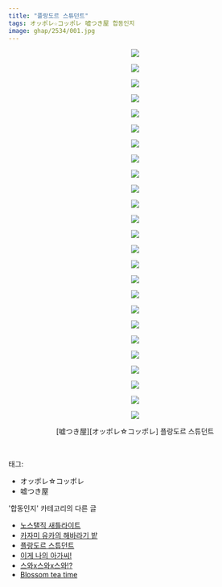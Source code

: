 ```yaml
---
title: "플랑도르 스튜던트"
tags: オッポレ☆コッポレ 嘘つき屋 합동인지
image: ghap/2534/001.jpg
---
```

<div class="article">
<p style="text-align: center; clear: none; float: none;"><img src="{{ site.nasurl }}/ghap/2534/001.jpg"/></p>
<p style="text-align: center; clear: none; float: none;"><img src="{{ site.nasurl }}/ghap/2534/002.jpg"/></p>
<p style="text-align: center; clear: none; float: none;"><img src="{{ site.nasurl }}/ghap/2534/003.jpg"/></p>
<p style="text-align: center; clear: none; float: none;"><img src="{{ site.nasurl }}/ghap/2534/004.jpg"/></p>
<p style="text-align: center; clear: none; float: none;"><img src="{{ site.nasurl }}/ghap/2534/005.jpg"/></p>
<p style="text-align: center; clear: none; float: none;"><img src="{{ site.nasurl }}/ghap/2534/006.jpg"/></p>
<p style="text-align: center; clear: none; float: none;"><img src="{{ site.nasurl }}/ghap/2534/007.jpg"/></p>
<p style="text-align: center; clear: none; float: none;"><img src="{{ site.nasurl }}/ghap/2534/008.jpg"/></p>
<p style="text-align: center; clear: none; float: none;"><img src="{{ site.nasurl }}/ghap/2534/009.jpg"/></p>
<p style="text-align: center; clear: none; float: none;"><img src="{{ site.nasurl }}/ghap/2534/010.jpg"/></p>
<p style="text-align: center; clear: none; float: none;"><img src="{{ site.nasurl }}/ghap/2534/011.jpg"/></p>
<p style="text-align: center; clear: none; float: none;"><img src="{{ site.nasurl }}/ghap/2534/012.jpg"/></p>
<p style="text-align: center; clear: none; float: none;"><img src="{{ site.nasurl }}/ghap/2534/013.jpg"/></p>
<p style="text-align: center; clear: none; float: none;"><img src="{{ site.nasurl }}/ghap/2534/014.jpg"/></p>
<p style="text-align: center; clear: none; float: none;"><img src="{{ site.nasurl }}/ghap/2534/015.jpg"/></p>
<p style="text-align: center; clear: none; float: none;"><img src="{{ site.nasurl }}/ghap/2534/016.jpg"/></p>
<p style="text-align: center; clear: none; float: none;"><img src="{{ site.nasurl }}/ghap/2534/017.jpg"/></p>
<p style="text-align: center; clear: none; float: none;"><img src="{{ site.nasurl }}/ghap/2534/018.jpg"/></p>
<p style="text-align: center; clear: none; float: none;"><img src="{{ site.nasurl }}/ghap/2534/019.jpg"/></p>
<p style="text-align: center; clear: none; float: none;"><img src="{{ site.nasurl }}/ghap/2534/020.jpg"/></p>
<p style="text-align: center; clear: none; float: none;"><img src="{{ site.nasurl }}/ghap/2534/021.jpg"/></p>
<p style="text-align: center; clear: none; float: none;"><img src="{{ site.nasurl }}/ghap/2534/022.jpg"/></p>
<p style="text-align: center; clear: none; float: none;"><img src="{{ site.nasurl }}/ghap/2534/023.jpg"/></p>
<p style="text-align: center; clear: none; float: none;"><img src="{{ site.nasurl }}/ghap/2534/024.jpg"/></p>
<p style="text-align: center; clear: none; float: none;"><img src="{{ site.nasurl }}/ghap/2534/025.jpg"/></p>
<p style="text-align: center; clear: none; float: none;">[嘘つき屋][オッポレ☆コッポレ] 플랑도르 스튜던트</p>
<p><br/></p>
</div><div class="tagTrail">
<p>태그: </p>
<ul>
<li>オッポレ☆コッポレ</li>
<li>嘘つき屋</li>
</ul>
</div><div class="another">
<p>'합동인지' 카테고리의 다른 글</p>
<ul>
<li><a href="/2016-10-11-ghap_2542">노스탤직 새틀라이트</a></li>
<li><a href="/2016-10-11-ghap_2537">카자미 유카의 해바라기 밭</a></li>
<li><a href="/2016-10-10-ghap_2534">플랑도르 스튜던트</a></li>
<li><a href="/2016-10-10-ghap_2528">이게 나의 아가씨!</a></li>
<li><a href="/2016-10-10-ghap_2522">스와x스와x스와!?</a></li>
<li><a href="/2016-10-09-ghap_2521">Blossom tea time</a></li>
</ul>
</div><div class="cb_module cb_fluid">
<div class="cb_wrt cb_profile">
</div><!-- commentList close -->
</div>
